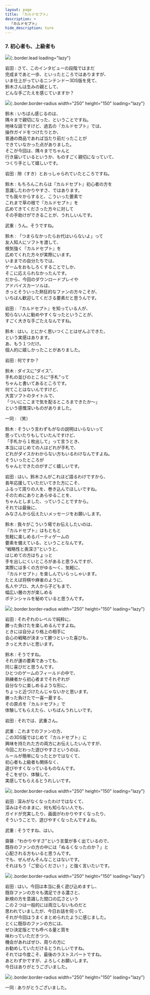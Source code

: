 ```yaml
---
layout: page
title: 『カルドセプト』
description: >
  『カルドセプト』
hide_description: ture
---
```


### 7. 初心者も、上級者も

![](/interviews/jp/3ds/acbj/vol1/img/mainvisual7.jpg){:.border.lead loading="lazy"}

岩田
: さて、このインタビューの段階ではまだ<br>完成まであと一歩、といったところではありますが、<br>いま仕上がっているニンテンドー3DS版を見て、<br>鈴木さんは生みの親として、<br>どんな手ごたえを感じていますか？

![](/interviews/jp/3ds/acbj/vol1/img/photo18.jpg){:.border.border-radius width="250" height="150"  loading="lazy"}

鈴木
: いちばん感じるのは、<br>隅々まで親切になった、ということですね。<br>地味な話ですけど、過去の『カルドセプト』では、<br>操作ガイドをつけたりとか、<br>普通の商品であれば当たり前だったことが<br>できていなかった点がありました。<br>そこが今回は、隅々までちゃんと<br>行き届いているというか、ものすごく親切になっていて、<br>つくり手として嬉しいです。

岩田
: 隙（すき）とおっしゃられていたところですね。

鈴木
: もちろんこれらは『カルドセプト』初心者の方を<br>意識したわかりやすさ、ではあります。<br>でも我々からすると、こういった要素で<br>これまで草の根で『カルドセプト』を<br>広めてきてくださった方々に対して<br>その手助けができることが、うれしいんです。

武重
: うん。そうですね。

鈴木
: 「つまらなかったらお代はいらないよ」って<br>友人知人にソフトを渡して、<br>根気強く『カルドセプト』を<br>広めてくれた方々が実際にいます。<br>いままでの自分たちでは、<br>ゲームをおもしろくすることでしか、<br>そこに応えられなかったんです。<br>だから、今回のダウンロードプレイや<br>アドバイスカーソルは、<br>きっとそういった熱狂的なファンの方々こそが、<br>いちばん歓迎してくださる要素だと思うんです。

岩田
: 『カルドセプト』を知っている人が、<br>知らない人に勧めやすくなったということが、<br>すごく大きな手ごたえなんですね。

鈴木
: はい。とにかく思いつくことはぜんぶできた、<br>という実感はあります。<br>あ、もう１つだけ。<br>個人的に嬉しかったことがありました。

岩田
: 何ですか？

鈴木
: ダイスに“ダイス”、<br>手札の並びのところに“手札”って<br>ちゃんと書いてあるところです。<br>何てことはないんですけど、<br>大宮ソフトのタイトルで、<br>「ついにここまで気を配るところまできたか～」<br>という感慨深いものがありました。

一同
: （笑）

鈴木
: そういう言わずもがなの説明はいらないって<br>思っていたりもしていたんですけど、<br>「手札から１枚出して」って言うとき、<br>本当にはじめての人はどれが手札で、<br>どれがダイスかわからない方もいるわけなんですよね。<br>そういったところが<br>ちゃんとできたのがすごく嬉しいです。

岩田
: はい。鈴木さんがこれほど語るわけですから、<br>長年応援していただいてきた方にこそ、<br>ふるって周りの人を、巻き込んでほしいですね。<br>そのためにありとあらゆることを、<br>ちゃんとしました、っていうことですから。<br>それでは最後に、<br>みなさんから伝えたいメッセージをお願いします。

鈴木
: 我々がこういう場でお伝えしたいのは、<br>『カルドセプト』はもともと<br>気軽に楽しめるパーティゲームの<br>要素を備えている、ということなんです。<br>“戦略性と奥深さ”というと、<br>はじめての方はちょっと<br>手を出しにくいところがあると思うんですが、<br>実際には多くの方がゆる～く、気軽に、<br>『カルドセプト』を楽しんでいらっしゃいます。<br>たとえば将棋や麻雀のように、<br>名人やプロ、大人から子どもまで、<br>幅広い層の方が楽しめる<br>ポテンシャルを秘めていると思うんです。

![](/interviews/jp/3ds/acbj/vol1/img/photo19.jpg){:.border.border-radius width="250" height="150"  loading="lazy"}

岩田
: それぞれのレベルで純粋に、<br>勝った負けたを楽しめるんですよね。<br>ときには自分より格上の相手に<br>会心の戦略が決まって勝つといった喜びも、<br>きっと大きいと思います。

鈴木
: そうですね。<br>それが運の要素であっても、<br>同じ喜びだと思うんです。<br>ひとつのゲームのフィールドの中で、<br>熟練者から初心者までそれぞれが<br>自分なりに楽しめるような形に、<br>ちょっと近づけたんじゃないかと思います。<br>勝った負けたで一喜一憂する、<br>その原点を『カルドセプト』で<br>体験してもらえたら、いちばんうれしいです。

岩田
: それでは、武重さん。

武重
: これまでのファンの方、<br>この3DS版ではじめて『カルドセプト』に<br>興味を持たれた方の両方にお伝えしたいんですが、<br>今回こだわった遊びやすさというのは、<br>ルールが簡単になったとかではなくて、<br>初心者も上級者も関係なく、<br>遊びやすくなっているものなんです。<br>そこをぜひ、体験して、<br>実感してもらえるとうれしいです。

![](/interviews/jp/3ds/acbj/vol1/img/photo20.jpg){:.border.border-radius width="250" height="150"  loading="lazy"}

岩田
: 深みがなくなったわけではなくて、<br>深みはそのままに、何も知らない人でも、<br>ガイドが充実したり、画面がわかりやすくなったり、<br>そういうことで、遊びやすくなったんですよね。

武重
: そうですね、はい。

齋藤
: “わかりやすさ”という言葉が多く出ているので、<br>既存のファンの方の中には「ぬるくなったのか？」と<br>心配される方もいると思うんです。<br>でも、ぜんぜんそんなことはないです。<br>それはもう「ご安心ください！」と強く言いたいです。

![](/interviews/jp/3ds/acbj/vol1/img/photo21.jpg){:.border.border-radius width="250" height="150"  loading="lazy"}

岩田
: はい。今回は本当に長く遊び込めますし、<br>既存ファンの方々も満足できる濃さと、<br>新規の方を意識した間口の広さという<br>この２つは一般的には両立しないものだと<br>思われていましたが、今日お話を伺って、<br>それが今回はうまくまとめられたように感じました。<br>とくに既存のファンの方には、<br>ぜひ決定版とでも呼べる量と質を<br>味わっていただきつつ、<br>機会があればぜひ、周りの方に<br>お勧めしていただけるとうれしいですね。<br>それでは今度こそ、最後のラストスパートですね。<br>あとわずかですが、よろしくお願いします。<br>今日はありがとうございました。

![](/interviews/jp/3ds/acbj/vol1/img/photo22.jpg){:.border.border-radius width="250" height="150"  loading="lazy"}

一同
: ありがとうございました。
